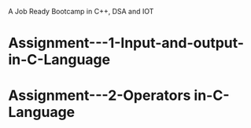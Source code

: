 A Job Ready Bootcamp in C++, DSA and IOT
# Assignment---1-Input-and-output-in-C-Language
# Assignment---2-Operators in-C-Language

